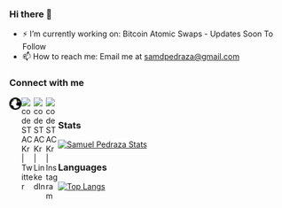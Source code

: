 ### Hi there 👋

<!--
**Samuel-Pedraza/Samuel-Pedraza** is a ✨ _special_ ✨ repository because its `README.md` (this file) appears on your GitHub profile.

Here are some ideas to get you started:
-->

- ⚡ I’m currently working on: Bitcoin Atomic Swaps - Updates Soon To Follow
- 📫 How to reach me: Email me at samdpedraza@gmail.com

### Connect with me

[<img align="left" alt="codeSTACKr.com" width="22px" src="https://raw.githubusercontent.com/iconic/open-iconic/master/svg/globe.svg" />][website]
[<img align="left" alt="codeSTACKr | Twitter" width="22px" src="https://cdn.jsdelivr.net/npm/simple-icons@v3/icons/twitter.svg" />][twitter]
[<img align="left" alt="codeSTACKr | LinkedIn" width="22px" src="https://cdn.jsdelivr.net/npm/simple-icons@v3/icons/linkedin.svg" />][linkedin]
[<img align="left" alt="codeSTACKr | Instagram" width="22px" src="https://cdn.jsdelivr.net/npm/simple-icons@v3/icons/instagram.svg" />][instagram]

<br/>

### Stats

[![Samuel Pedraza Stats](https://github-readme-stats.vercel.app/api?username=samuel-pedraza&count_private=true&show_icons=true)](https://github.com/anuraghazra/github-readme-stats)

### Languages

[![Top Langs](https://github-readme-stats.vercel.app/api/top-langs/?username=samuel-pedraza&layout=compact&hide=python)](https://github.com/anuraghazra/github-readme-stats)

[website]: https://samuelpedraza.com
[twitter]: https://twitter.com/samuel__pedraza
[instagram]: https://www.instagram.com/pedraza.sam/
[linkedin]: https://www.linkedin.com/in/samuel-pedraza/
